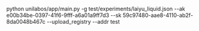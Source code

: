 python unilabos/app/main.py -g test/experiments/laiyu_liquid.json --ak e00b34be-0397-41f6-9fff-a6a01a9ff7d3 --sk 59c97480-aae8-4110-ab2f-8da0048b467c --upload_registry --addr test
